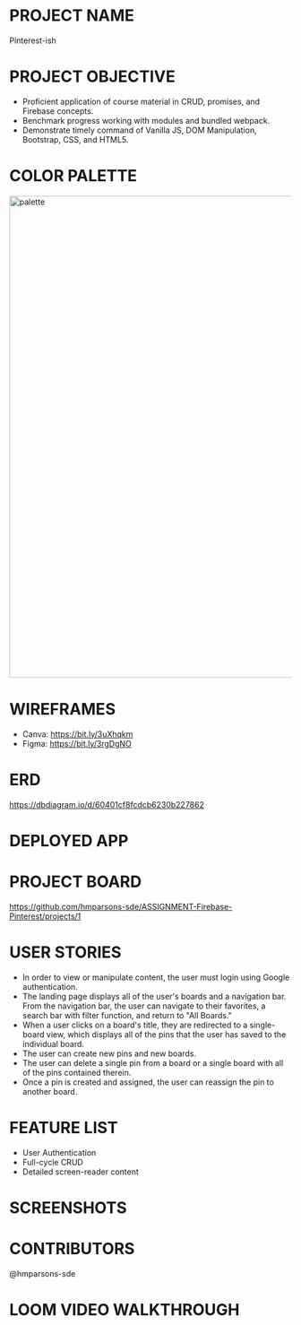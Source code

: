 # PROJECT NAME
Pinterest-ish

# PROJECT OBJECTIVE
- Proficient application of course material in CRUD, promises, and Firebase concepts.
- Benchmark progress working with modules and bundled webpack.
- Demonstrate timely command of Vanilla JS, DOM Manipulation, Bootstrap, CSS, and HTML5.

# COLOR PALETTE

<img width="860" alt="palette" src="https://user-images.githubusercontent.com/67122062/110022304-5df17580-7cf1-11eb-88bc-1633cf025d43.png">

# WIREFRAMES
- Canva: https://bit.ly/3uXhqkm
- Figma: https://bit.ly/3rgDgNO

# ERD
https://dbdiagram.io/d/60401cf8fcdcb6230b227862

# DEPLOYED APP

# PROJECT BOARD
https://github.com/hmparsons-sde/ASSIGNMENT-Firebase-Pinterest/projects/1

# USER STORIES
- In order to view or manipulate content, the user must login using Google authentication. 
- The landing page displays all of the user's boards and a navigation bar. From the navigation bar, the user can navigate to their favorites, a search bar with filter function, and return to "All Boards."
- When a user clicks on a board's title, they are redirected to a single-board view, which displays all of the pins that the user has saved to the individual board.
- The user can create new pins and new boards.
- The user can delete a single pin from a board or a single board with all of the pins contained therein.
- Once a pin is created and assigned, the user can reassign the pin to another board.

# FEATURE LIST
- User Authentication
- Full-cycle CRUD
- Detailed screen-reader content

# SCREENSHOTS

# CONTRIBUTORS
@hmparsons-sde

# LOOM VIDEO WALKTHROUGH
